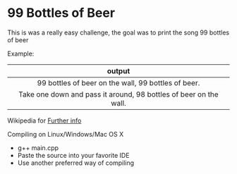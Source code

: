 # 99 Bottles of Beer

This is was a really easy challenge, 
the goal was to print the song 99 bottles of beer

Example:

| output |
|  :-:   |
| 99 bottles of beer on the wall, 99 bottles of beer. |
| Take one down and pass it around, 98 bottles of beer on the wall.|

Wikipedia for [Further info](https://en.wikipedia.org/wiki/99_Bottles_of_Beer)

Compiling on Linux/Windows/Mac OS X
  - g++ main.cpp
  - Paste the source into your favorite IDE
  - Use another preferred way of compiling
